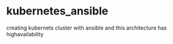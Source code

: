 # kubernetes_ansible
creating kubernets cluster with ansible and this architecture has highavailability
